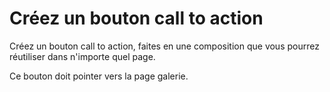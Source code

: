 # Créez un bouton call to action

Créez un bouton call to action, faites en une composition que vous pourrez réutiliser dans n'importe quel page.

Ce bouton doit pointer vers la page galerie.